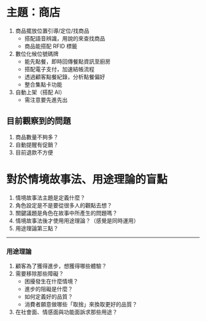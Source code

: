 # 主題：商店
1. 商品擺放位置引導/定位/找商品
   * 搭配語音辨識，用說的來查找商品
   * 商品能搭配 RFID 標籤
2. 數位化候位號碼牌
   * 能先點餐，即時回傳餐點資訊至廚房
   * 搭配電子支付，加速結帳流程
   * 透過顧客點餐紀錄，分析點餐偏好
   * 整合集點卡功能
3. 自動上架（搭配 AI）
   * 需注意要先進先出

## 目前觀察到的問題
1. 商品數量不夠多？
2. 自動提醒有促銷？
3. 目前退款不方便

# 對於情境故事法、用途理論的盲點
1. 情境故事法主題是定義什麼？
2. 角色設定是不是要從很多人的觀點去想？
3. 關鍵議題是角色在故事中所產生的問題嗎？
4. 情境故事法後才使用用途理論？（感覺是同時運用）
5. 用途理論第三點？

---

### 用途理論
1. 顧客為了獲得進步，想獲得哪些體驗？
2. 需要移除那些障礙？
    * 困擾發生在什麼情境？
    * 進步的阻礙是什麼？
    * 如何定義好的品質？
    * 消費者願意做哪些「取捨」來換取更好的品質？
3. 在社會面、情感面與功能面訴求那些用途？
